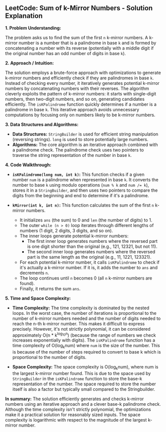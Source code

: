 ## LeetCode: Sum of k-Mirror Numbers - Solution Explanation

**1. Problem Understanding:**

The problem asks us to find the sum of the first `n` k-mirror numbers. A k-mirror number is a number that is a palindrome in base `k` and is formed by concatenating a number with its reverse (potentially with a middle digit if the original number has an odd number of digits in base `k`).

**2. Approach / Intuition:**

The solution employs a brute-force approach with optimizations to generate k-mirror numbers and efficiently check if they are palindromes in base `k`.  Instead of checking every number, it iteratively generates potential k-mirror numbers by concatenating numbers with their reverses. The algorithm cleverly exploits the pattern of k-mirror numbers:  it starts with single-digit numbers, then two-digit numbers, and so on, generating candidates efficiently.  The `isKPalindrome` function quickly determines if a number is a palindrome in base `k`. This iterative approach avoids unnecessary computations by focusing only on numbers likely to be k-mirror numbers.

**3. Data Structures and Algorithms:**

* **Data Structures:** `StringBuilder` is used for efficient string manipulation (reversing strings).  `long` is used to store potentially large numbers.
* **Algorithms:** The core algorithm is an iterative approach combined with a palindrome check. The palindrome check uses two pointers to traverse the string representation of the number in base `k`.


**4. Code Walkthrough:**

* **`isKPalindrome(long num, int k)`:** This function checks if a given number `num` is a palindrome when represented in base `k`. It converts the number to base `k` using modulo operations (`num % k` and `num /= k`), stores it in a `StringBuilder`, and then uses two pointers to compare the digits from the beginning and end to determine if it's a palindrome.

* **`kMirror(int k, int n)`:** This function calculates the sum of the first `n` k-mirror numbers.
    * It initializes `ans` (the sum) to 0 and `len` (the number of digits) to 1.
    * The outer `while (n > 0)` loop iterates through different lengths of numbers (1 digit, 2 digits, 3 digits, and so on).
    * The inner loops generate potential k-mirror numbers:
        * The first inner loop generates numbers where the reversed part is one digit shorter than the original (e.g., 121, 12321, but not 11).
        * The second inner loop generates numbers where the reversed part is the same length as the original (e.g., 11, 1221, 123321).
    * For each potential k-mirror number, it calls `isKPalindrome` to check if it's actually a k-mirror number. If it is, it adds the number to `ans` and decrements `n`.
    * The loop continues until `n` becomes 0 (all `n` k-mirror numbers are found).
    * Finally, it returns the sum `ans`.

**5. Time and Space Complexity:**

* **Time Complexity:** The time complexity is dominated by the nested loops.  In the worst case, the number of iterations is proportional to the number of k-mirror numbers needed and the number of digits needed to reach the n-th k-mirror number. This makes it difficult to express precisely.  However, it's not strictly polynomial, it can be considered approximately O(n * k<sup>log<sub>10</sub>n</sup>) (because the range of numbers we check increases exponentially with digits). The `isKPalindrome` function has a time complexity of O(log<sub>k</sub>num) where `num` is the size of the number. This is because of the number of steps required to convert to base k which is proportional to the number of digits.

* **Space Complexity:** The space complexity is O(log<sub>k</sub>num), where num is the largest k-mirror number found. This is due to the space used by `StringBuilder` in the `isKPalindrome` function to store the base-k representation of the number.  The space required to store the number itself is also a factor but typically small compared to the Stringbuilder.  

**In summary:** The solution efficiently generates and checks k-mirror numbers using an iterative approach and a clever base-k palindrome check. Although the time complexity isn't strictly polynomial, the optimizations make it a practical solution for reasonably sized inputs. The space complexity is logarithmic with respect to the magnitude of the largest k-mirror number.
